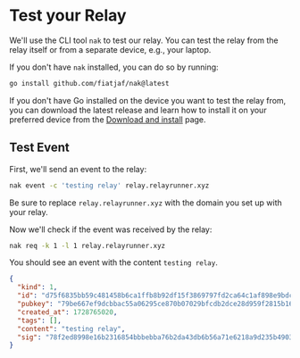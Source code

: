 # Test your Relay

We'll use the CLI tool `nak` to test our relay. You can test the relay from the relay itself or from a separate device, e.g., your laptop.

If you don't have `nak` installed, you can do so by running:

```bash
go install github.com/fiatjaf/nak@latest
```

If you don't have Go installed on the device you want to test the relay from, you can download the latest release and learn how to install it on your preferred device from the [Download and install](https://go.dev/doc/install "Download and install page") page.

## Test Event

First, we'll send an event to the relay:

```bash
nak event -c 'testing relay' relay.relayrunner.xyz
```

Be sure to replace `relay.relayrunner.xyz` with the domain you set up with your relay.

Now we'll check if the event was received by the relay:

```bash
nak req -k 1 -l 1 relay.relayrunner.xyz
```

You should see an event with the content `testing relay`.

```json
{
  "kind": 1,
  "id": "d75f6835bb59c481458b6ca1ffb8b92df15f3869797fd2ca64c1af898e9bdc47",
  "pubkey": "79be667ef9dcbbac55a06295ce870b07029bfcdb2dce28d959f2815b16f81798",
  "created_at": 1728765020,
  "tags": [],
  "content": "testing relay",
  "sig": "78f2ed8998e16b2316854bbbebba76b2da43db6b56a71e6218a9d235b4903ca170b62f5a39e1a111074e509c24ba831d90e271684ca0c1c0ea1d4d665f9340b7"
}
```
